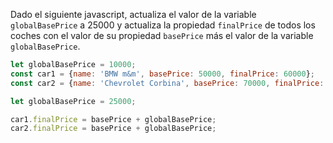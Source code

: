 Dado el siguiente javascript, actualiza el valor de la variable ``globalBasePrice`` a 25000 y actualiza la propiedad ``finalPrice`` de todos los coches con el valor de su propiedad ``basePrice`` más el valor de la variable ``globalBasePrice``.

```js
let globalBasePrice = 10000;
const car1 = {name: 'BMW m&m', basePrice: 50000, finalPrice: 60000};
const car2 = {name: 'Chevrolet Corbina', basePrice: 70000, finalPrice: 80000};

let globalBasePrice = 25000;

car1.finalPrice = basePrice + globalBasePrice;
car2.finalPrice = basePrice + globalBasePrice;
